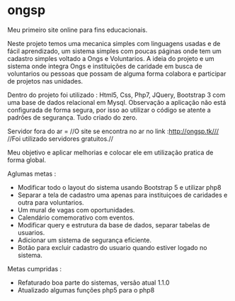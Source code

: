 # ongsp
Meu primeiro site online para fins educacionais.

Neste projeto temos uma mecanica simples com linguagens usadas e de fácil aprendizado, um sistema simples com poucas páginas onde tem um 
cadastro simples voltado a Ongs e Voluntarios.
A ideia do projeto e um sistema onde integra Ongs e instituições de caridade em busca de voluntarios ou pessoas que possam de alguma forma 
colabora e participar de projetos nas unidades.

Dentro do projeto foi utilizado : Html5, Css, Php7, JQuery, Bootstrap 3 com uma base de dados relacional em Mysql.
Observação a aplicação não está configurada de forma segura, por isso ao utilizar o código se atente a padrões de segurança.
Tudo criado do zero.

Servidor fora do ar =
//O site se encontra no ar no link :http://ongsp.tk///
//Foi utilizado servidores gratuitos.//

Meu objetivo e aplicar melhorias e colocar ele em utilização pratica de forma global.

Aglumas metas :
* Modificar todo o layout do sistema usando Bootstrap 5 e utilizar php8 
* Separar a tela de cadastro uma apenas para instituiçoes de caridades e outra para voluntarios.
* Um mural de vagas com oportunidades.
* Calendário comemorativo com eventos.
* Modificar query e estrutura da base de dados, separar tabelas de usuarios.
* Adicionar um sistema de segurança eficiente.
* Botão para excluir cadastro do usuario quando estiver logado no sistema.


Metas cumpridas :
* Refaturado boa parte do sistemas, versão atual 1.1.0
* Atualizado algumas funções php5 para o php8
